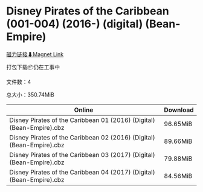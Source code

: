 # Disney Pirates of the Caribbean (001-004) (2016-) (digital) (Bean-Empire)

[磁力链接⬇Magnet Link](magnet:?xt=urn:btih:2a011e00a37c3c7e812b933c257f621a7253254a&dn=Disney%20Pirates%20of%20the%20Caribbean%20%28001-004%29%20%282016-%29%20%28digital%29%20%28Bean-Empire%29)

打包下载📦仍在工事中

文件数：4

总大小：350.74MiB

Online | Download
--- | ---
Disney Pirates of the Caribbean 01 (2016) (Digital) (Bean-Empire).cbz | 96.65MiB
Disney Pirates of the Caribbean 02 (2016) (Digital) (Bean-Empire).cbz | 89.66MiB
Disney Pirates of the Caribbean 03 (2017) (Digital) (Bean-Empire).cbz | 79.88MiB
Disney Pirates of the Caribbean 04 (2017) (Digital) (Bean-Empire).cbz | 84.56MiB